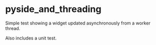 pyside_and_threading
====================
Simple test showing a widget updated asynchronously from a worker thread.

Also includes a unit test.
